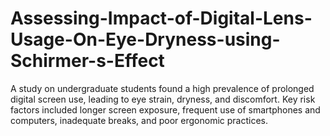 # Assessing-Impact-of-Digital-Lens-Usage-On-Eye-Dryness-using-Schirmer-s-Effect
A study on undergraduate students found a high prevalence of prolonged digital screen use, leading to eye strain, dryness, and discomfort. Key risk factors included longer screen exposure, frequent use of smartphones and computers, inadequate breaks, and poor ergonomic practices.
